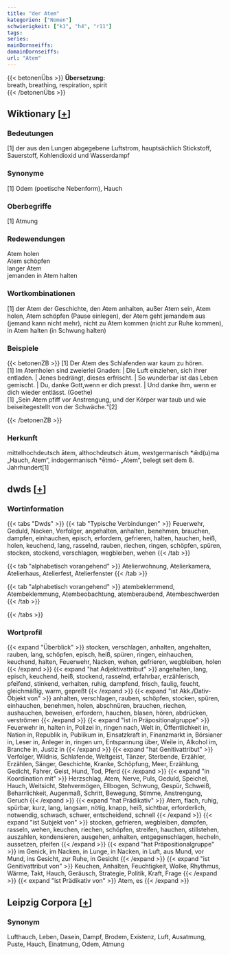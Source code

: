 ```yaml
---
title: "der Atem"
kategorien: ["Nomen"]
schwierigkeit: ["k1", "h4", "r11"]
tags:
series:
mainDornseiffs:
domainDornseiffs:
url: "Atem"
---
```


{{< betonenÜbs >}}
**Übersetzung:**  
breath, breathing, respiration, spirit  
{{< /betonenÜbs >}}

## Wiktionary [[+](https://de.wiktionary.org/wiki/Atem)]

### Bedeutungen
[1] der aus den Lungen abgegebene Luftstrom, hauptsächlich Stickstoff, Sauerstoff, Kohlendioxid und Wasserdampf  

### Synonyme
[1] Odem (poetische Nebenform), Hauch  

### Oberbegriffe
[1] Atmung  

### Redewendungen
Atem holen  
Atem schöpfen  
langer Atem  
jemanden in Atem halten  

### Wortkombinationen
[1] der Atem der Geschichte, den Atem anhalten, außer Atem sein, Atem holen, Atem schöpfen (Pause einlegen), der Atem geht jemandem aus (jemand kann nicht mehr), nicht zu Atem kommen (nicht zur Ruhe kommen), in Atem halten (in Schwung halten)  

### Beispiele
{{< betonenZB >}}
[1] Der Atem des Schlafenden war kaum zu hören.  
[1] Im Atemholen sind zweierlei Gnaden: | Die Luft einziehen, sich ihrer entladen. | Jenes bedrängt, dieses erfrischt. | So wunderbar ist das Leben gemischt. | Du, danke Gott,wenn er dich presst. | Und danke ihm, wenn er dich wieder entlässt. (Goethe)  
[1] „Sein Atem pfiff vor Anstrengung, und der Körper war taub und wie beiseitegestellt von der Schwäche.“[2]  

{{< /betonenZB >}}
### Herkunft
mittelhochdeutsch ātem, althochdeutsch ātum, westgermanisch *ǣd(u)ma „Hauch, Atem“, indogermanisch *ētmó- „Atem“, belegt seit dem 8. Jahrhundert[1]  



## dwds [[+](https://www.dwds.de/wb/Atem)]

### Wortinformation
{{< tabs "Dwds" >}}
{{< tab "Typische Verbindungen" >}}
Feuerwehr, Geduld, Nacken, Verfolger, angehalten, anhalten, benehmen, brauchen, dampfen, einhauchen, episch, erfordern, gefrieren, halten, hauchen, heiß, holen, keuchend, lang, rasselnd, rauben, riechen, ringen, schöpfen, spüren, stocken, stockend, verschlagen, wegbleiben, wehen
{{< /tab >}}

{{< tab "alphabetisch vorangehend" >}}
Atelierwohnung, Atelierkamera, Atelierhaus, Atelierfest, Atelierfenster
{{< /tab >}}

{{< tab "alphabetisch vorangehend" >}}
atembeklemmend, Atembeklemmung, Atembeobachtung, atemberaubend, Atembeschwerden
{{< /tab >}}

{{< /tabs >}}

### Wortprofil
{{< expand "Überblick" >}} stocken, verschlagen, anhalten, angehalten, rauben, lang, schöpfen, episch, heiß, spüren, ringen, einhauchen, keuchend, halten, Feuerwehr, Nacken, wehen, gefrieren, wegbleiben, holen {{< /expand >}}
{{< expand "hat Adjektivattribut" >}} angehalten, lang, episch, keuchend, heiß, stockend, rasselnd, erfahrbar, erzählerisch, pfeifend, stinkend, verhalten, ruhig, dampfend, frisch, faulig, feucht, gleichmäßig, warm, gepreßt {{< /expand >}}
{{< expand "ist Akk./Dativ-Objekt von" >}} anhalten, verschlagen, rauben, schöpfen, stocken, spüren, einhauchen, benehmen, holen, abschnüren, brauchen, riechen, aushauchen, beweisen, erfordern, hauchen, blasen, hören, abdrücken, verströmen {{< /expand >}}
{{< expand "ist in Präpositionalgruppe" >}} Feuerwehr in, halten in, Polizei in, ringen nach, Welt in, Öffentlichkeit in, Nation in, Republik in, Publikum in, Einsatzkraft in, Finanzmarkt in, Börsianer in, Leser in, Anleger in, ringen um, Entspannung über, Weile in, Alkohol im, Branche in, Justiz in {{< /expand >}}
{{< expand "hat Genitivattribut" >}} Verfolger, Wildnis, Schlafende, Weltgeist, Tänzer, Sterbende, Erzähler, Erzählen, Sänger, Geschichte, Kranke, Schöpfung, Meer, Erzählung, Gedicht, Fahrer, Geist, Hund, Tod, Pferd {{< /expand >}}
{{< expand "in Koordination mit" >}} Herzschlag, Atem, Nerve, Puls, Geduld, Speichel, Hauch, Weitsicht, Stehvermögen, Ellbogen, Schwung, Gespür, Schweiß, Beharrlichkeit, Augenmaß, Schritt, Bewegung, Stimme, Anstrengung, Geruch {{< /expand >}}
{{< expand "hat Prädikativ" >}} Atem, flach, ruhig, spürbar, kurz, lang, langsam, nötig, knapp, heiß, sichtbar, erforderlich, notwendig, schwach, schwer, entscheidend, schnell {{< /expand >}}
{{< expand "ist Subjekt von" >}} stocken, gefrieren, wegbleiben, dampfen, rasseln, wehen, keuchen, riechen, schöpfen, streifen, hauchen, stillstehen, auszahlen, kondensieren, ausgehen, anhalten, entgegenschlagen, hecheln, aussetzen, pfeifen {{< /expand >}}
{{< expand "hat Präpositionalgruppe" >}} im Genick, im Nacken, in Lunge, in Nacken, in Luft, aus Mund, vor Mund, ins Gesicht, zur Ruhe, in Gesicht {{< /expand >}}
{{< expand "ist Genitivattribut von" >}} Keuchen, Anhalten, Feuchtigkeit, Wolke, Rhythmus, Wärme, Takt, Hauch, Geräusch, Strategie, Politik, Kraft, Frage {{< /expand >}}
{{< expand "ist Prädikativ von" >}} Atem, es {{< /expand >}}

## Leipzig Corpora [[+](https://corpora.uni-leipzig.de/en/res?word=Atem&corpusId=deu_newscrawl-public_2018)]


### Synonym
Lufthauch, Leben, Dasein, Dampf, Brodem, Existenz, Luft, Ausatmung, Puste, Hauch, Einatmung, Odem, Atmung

